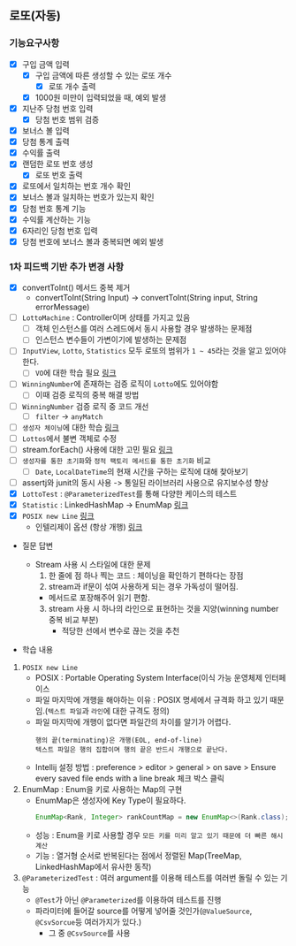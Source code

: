 ## 로또(자동)

### 기능요구사항
- [x] 구입 금액 입력
  - [x] 구입 금액에 따른 생성할 수 있는 로또 개수
    - [x] 로또 개수 출력 
  - [x] 1000원 미만이 입력되었을 때, 예외 발생
- [x] 지난주 당첨 번호 입력
  - [x] 당첨 번호 범위 검증
- [x] 보너스 볼 입력
- [x] 당첨 통계 출력
- [x] 수익률 출력
- [x] 랜덤한 로또 번호 생성
  - [x] 로또 번호 출력
- [x] 로또에서 일치하는 번호 개수 확인
- [x] 보너스 볼과 일치하는 번호가 있는지 확인
- [x] 당첨 번호 통계 기능
- [x] 수익률 계산하는 기능
- [x] 6자리인 당첨 번호 입력 
- [x] 당첨 번호에 보너스 볼과 중복되면 예외 발생
 
### 1차 피드백 기반 추가 변경 사항
- [x] convertToInt() 메서드 중복 제거
  - convertToInt(String Input) -> convertToInt(String input, String errorMessage)
- [ ] `LottoMachine` : Controller이며 상태를 가지고 있음
  - [ ] 객체 인스턴스를 여러 스레드에서 동시 사용할 경우 발생하는 문제점
  - [ ] 인스턴스 변수들이 가변이기에 발생하는 문제점
- [ ] `InputView`, `Lotto`, `Statistics` 모두 로또의 범위가 `1 ~ 45`라는 것을 알고 있어야한다.
  - [ ] `VO`에 대한 학습 필요 [링크](https://tecoble.techcourse.co.kr/post/2020-06-11-value-object/)
- [ ] `WinningNumber`에 존재하는 검증 로직이 `Lotto`에도 있어야함
  - [ ] 이때 검증 로직의 중복 해결 방법
- [ ] `WinningNumber` 검증 로직 중 코드 개선
  - [ ] `filter` -> `anyMatch`
- [ ] `생성자 체이닝`에 대한 학습 [링크](https://www.baeldung.com/java-chain-constructors)
- [ ] `Lottos`에서 불변 객체로 수정
- [ ] stream.forEach() 사용에 대한 고민 필요 [링크](https://homoefficio.github.io/2016/06/26/for-loop-%EB%A5%BC-Stream-forEach-%EB%A1%9C-%EB%B0%94%EA%BE%B8%EC%A7%80-%EB%A7%90%EC%95%84%EC%95%BC-%ED%95%A0-3%EA%B0%80%EC%A7%80-%EC%9D%B4%EC%9C%A0/)
- [ ] `생성자를 통한 초기화`와 `정적 팩토리 메서드를 통한 초기화` 비교
  - [ ] `Date`, `LocalDateTime`의 현재 시간을 구하는 로직에 대해 찾아보기
- [ ] assertj와 junit의 동시 사용 -> 통일된 라이브러리 사용으로 유지보수성 향상
- [x] `LottoTest` : `@ParameterizedTest`를 통해 다양한 케이스의 테스트
- [x] `Statistic` : LinkedHashMap -> EnumMap [링크](https://www.baeldung.com/java-enum-map)
- [x] `POSIX new Line` [링크](https://blog.coderifleman.com/2015/04/04/text-files-end-with-a-newline/)
  - 인텔리제이 옵션 (항상 개행) [링크](https://velog.io/@d-h-k/intellij-%ED%8C%8C%EC%9D%BC%EB%81%9D%EC%97%90-%EA%B0%9C%ED%96%89%EC%9D%84-%EC%9E%90%EB%8F%99%EC%9C%BC%EB%A1%9C-%EC%B6%94%EA%B0%80%ED%95%98%EB%8A%94-%EB%B0%A9%EB%B2%95) 


- 질문 답변
  - Stream 사용 시 스타일에 대한 문제
    1. 한 줄에 점 하나 찍는 코드 : 체이닝을 확인하기 편하다는 장점
    2. stream과 if문이 섞여 사용하게 되는 경우 가독성이 떨어짐.
      - 메서드로 포장해주어 읽기 편함.
    3. stream 사용 시 하나의 라인으로 표현하는 것을 지양(winning number 중복 비교 부분)
       - 적당한 선에서 변수로 끊는 것을 추천


- 학습 내용
1. `POSIX new Line`
   - POSIX : Portable Operating System Interface(이식 가능 운영체제 인터페이스
   - 파일 마지막에 개행을 해야하는 이유 : POSIX 명세에서 규격화 하고 있기 때문임.(`텍스트 파일`과 `라인`에 대한 규격도 정의)
   - 파일 마지막에 개행이 없다면 파일간의 차이를 알기가 어렵다.
     ```
     행의 끝(terminating)은 개행(EOL, end-of-line)
     텍스트 파일은 행의 집합이며 행의 끝은 반드시 개행으로 끝난다.
     ```
   - Intellij 설정 방법 : preference > editor > general > on save > Ensure every saved file ends with a line break 체크 박스 클릭
2. EnumMap : Enum을 키로 사용하는 Map의 구현
   - EnumMap은 생성자에 Key Type이 필요하다.
      ```java
      EnumMap<Rank, Integer> rankCountMap = new EnumMap<>(Rank.class);
      ```
   - 성능 : Enum을 키로 사용할 경우 `모든 키를 미리 알고 있기 때문에 더 빠른 해시 계산`
   - 기능 : 열거형 순서로 반복된다는 점에서 정렬된 Map(TreeMap, LinkedHashMap에서 유사한 동작)
3. `@ParameterizedTest` : 여러 argument를 이용해 테스트를 여러번 돌릴 수 있는 기능
   - `@Test`가 아닌 `@Parameterized`를 이용하여 테스트를 진행
   - 파라미터에 들어갈 source를 어떻게 넣어줄 것인가(`@ValueSource`, `@CsvSorcue`등 여러가지가 있다.)
     - 그 중 `@CsvSource`를 사용
